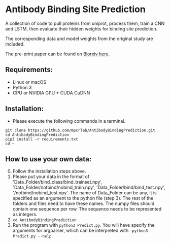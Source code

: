# Antibody Binding Site Prediction

A collection of code to pull proteins from uniprot, process them, train a CNN and LSTM, then evaluate their hidden weights for binding site prediction.

The corresponding data and model weights from the original study are included.

The pre-print paper can be found on [Biorxiv here](https://www.biorxiv.org/content/10.1101/2020.08.06.240101v1).

## Requirements:
- Linux or macOS
- Python 3
- CPU or NVIDIA GPU + CUDA CuDNN

## Installation:
- Please execute the following commands in a terminal.
```
git clone https://github.com/mpcrlab/AntibodyBindingPrediction.git
cd AntibodyBindingPrediction
pip3 install -r requirements.txt
cd ~
```

## How to use your own data:
0. Follow the installation steps above.
1. Please put your data in the format of 'Data_Folder/bind_class/bind_trainset.npy', 'Data_Folder/notbind/nobind_train.npy', 'Data_Folder/bind/bind_test.npy', '/notbind/nobind_test.npy'. The name of Data_Folder can be any, it is specified as an argument to the python file (step 3). The rest of the folders and files need to have these names. The numpy files should contain one sequence per row. The sequence needs to be represented as integers. 
2. ```cd AntibodyBindingPrediction```
3. Run the program with ```python3 Predict.py```. You will have specify the arguments for argparser, which can be interpreted with ``` python3 Predict.py --help```. 
